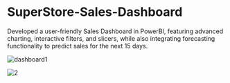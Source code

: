 # SuperStore-Sales-Dashboard

Developed a user-friendly Sales Dashboard in PowerBI, featuring advanced charting, interactive filters, and slicers, 
while also integrating forecasting functionality to predict sales for the next 15 days.



![dashboard1](https://github.com/MinalJain17/SuperStore-Sales-Dashboard/assets/132137245/bdb605df-814b-4a11-a9fb-3685fa1e48eb)

![2](https://github.com/MinalJain17/SuperStore-Sales-Dashboard/assets/132137245/4bbd97f8-2f77-482e-904d-f06bba48d316)


